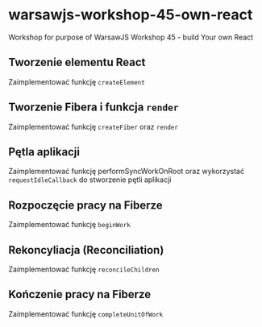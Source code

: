 # warsawjs-workshop-45-own-react
Workshop for purpose of WarsawJS Workshop 45 - build Your own React

## Tworzenie elementu React
Zaimplementować funkcję `createElement`

## Tworzenie Fibera i funkcja `render`
Zaimplementować funkcję `createFiber` oraz `render`

## Pętla aplikacji
Zaimplementować funkcję performSyncWorkOnRoot oraz wykorzystać `requestIdleCallback` do stworzenie pętli aplikacji

## Rozpoczęcie pracy na Fiberze
Zaimplementować funkcję `beginWork`

## Rekoncyliacja (Reconciliation)
Zaimplementować funkcję `reconcileChildren`

## Kończenie pracy na Fiberze
Zaimplementować funkcję `completeUnitOfWork`

